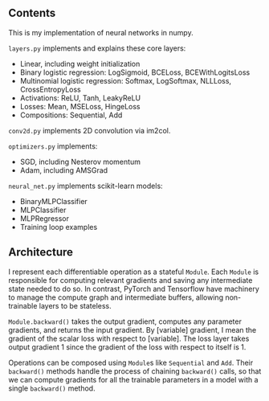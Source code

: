 ## Contents
This is my implementation of neural networks in numpy.

`layers.py` implements and explains these core layers:
- Linear, including weight initialization
- Binary logistic regression: LogSigmoid, BCELoss, BCEWithLogitsLoss
- Multinomial logistic regression: Softmax, LogSoftmax, NLLLoss, CrossEntropyLoss
- Activations: ReLU, Tanh, LeakyReLU
- Losses: Mean, MSELoss, HingeLoss
- Compositions: Sequential, Add

`conv2d.py` implements 2D convolution via im2col.

`optimizers.py` implements:
- SGD, including Nesterov momentum
- Adam, including AMSGrad

`neural_net.py` implements scikit-learn models:
- BinaryMLPClassifier
- MLPClassifier
- MLPRegressor
- Training loop examples

## Architecture
I represent each differentiable operation as a stateful `Module`. Each `Module` is responsible for computing relevant gradients and saving any intermediate state needed to do so. In contrast, PyTorch and Tensorflow have machinery to manage the compute graph and intermediate buffers, allowing non-trainable layers to be stateless.

`Module.backward()` takes the output gradient, computes any parameter gradients, and returns the input gradient. By [variable] gradient, I mean the gradient of the scalar loss with respect to [variable]. The loss layer takes output gradient 1 since the gradient of the loss with respect to itself is 1.

Operations can be composed using `Module`s like `Sequential` and `Add`. Their `backward()` methods handle the process of chaining `backward()` calls, so that we can compute gradients for all the trainable parameters in a model with a single `backward()` method.
